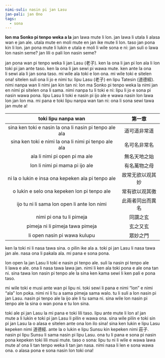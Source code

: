 ```yaml
---
nimi-suli: nasin pi jan Lasu
jan-pali: jan Ono
tags:
  - sona
---
```

**lon ma Sonko pi tenpo weka a la** jan lawa mute li lon. jan lawa li utala li alasa wan e jan ale. utala mute en moli mute en jan ike mute li lon. taso jan pona kin li lon. jan pona mute li lukin e utala e moli li wile sona e ni: jan suli o lawa lon nasin seme? jan lili o pali lon nasin seme?

jan pona wan pi tenpo weka li jan Lasu (老子). ken la ona li jan pi lon ala li lon toki pi jan ante taso. ken la ona li jan sewi pi wawa mute. ken ante la ona li sewi ala li jan sona taso. mi wile ala toki e lon ona. mi wile toki e sitelen ona! sitelen suli ona li jo e nimi tu: lipu Lasu (老子) en lipu Tatesin (道德經). nimi nanpa wan li nimi jan kin tan ni: lon ma Sonko pi tenpo weka la nimi jan en nimi pi sitelen ona li sama. nimi nanpa tu li toki e ni: lipu li jo e sona pi nasin wawa pona. lipu Lasu li toki e nasin pi ijo ale e wawa nasin lon lawa lon jan lon ma. mi pana e toki lipu nanpa wan tan ni: ona li sona sewi tawa jan mute a!

|                   toki lipu nanpa wan                  |      第一章      |
|:------------------------------------------------------:|:----------------:|
| sina ken toki e nasin la ona li nasin pi tenpo ale ala | 道可道非常道     |
| sina ken toki e nimi la ona li nimi pi tenpo ale ala   | 名可名非常名     |
| ala li nimi pi open pi ma ale                          | 無名天地之始     |
| lon li nimi pi mama pi ijo ale                         | 有名萬物之母     |
| ni la o lukin e insa ona kepeken ala pi tenpo ale      | 故常无欲以观其妙 |
| o lukin e selo ona kepeken lon pi tenpo ale            | 常有欲以观其徼   |
| ijo tu ni li sama lon open li ante lon nimi            | 此兩者同出而異名 |
| nimi pi ona tu li pimeja                               | 同謂之玄         |
| pimeja ni li pimeja tawa pimeja                        | 玄之又玄         |
| li open nasin pi wawa kulupu                           | 眾妙之門         |


ken la toki ni li nasa tawa sina. o pilin ike ala a. toki pi jan Lasu li nasa tawa jan ale. nasa ona li pakala ala. mi pana e sona pona.

lon open la jan Lasu li toki e nasin pi tenpo ale. suli la nasin pi tenpo ale li lawa e ale. ona li nasa tawa lawa jan. nimi li ken ala toki pona e ale ona tan ni. sina tawa lon nasin pi tenpo ale la sina ken kama sewi li ken pali e pona taso.

mi wile toki e musi ante wan pi lipu ni. toki sewi li pana e nimi “lon” e nimi “ala” lon poka. nimi ni li tu a sama pimeja sama walo. tu li suli a lon nasin pi jan Lasu. nasin pi tenpo ale la ijo ale li tu sama ni. sina wile lon nasin pi tenpo ale la sina o wan pona e tu lon sina.

toki ale pi jan Lasu la mi pana e toki lili taso. lipu ante mute li lon a! jan mute a li lukin e toki pi jan Lasu li pilin e wawa ona. sina wile pilin e toki sin pi jan Lasu la o alasa e sitelen ante ona lon ilo sina! sina ken lukin e lipu Lasu kepeken nimi 道德經. ante la o lukin e lipu Sunsu kin kepeken nimi 莊子. nasin pi lipu Sunsu li sama nasin pi lipu Lasu. ona tu li pana e sona pi nasin pona kepeken toki lili musi mute. taso o sona: lipu tu ni li wile e wawa lawa mute a! ona li tan tenpo weka li tan jan nasa. nimi nasa li len e sona wawa ona. o alasa pona e sona nasin lon toki ona!
